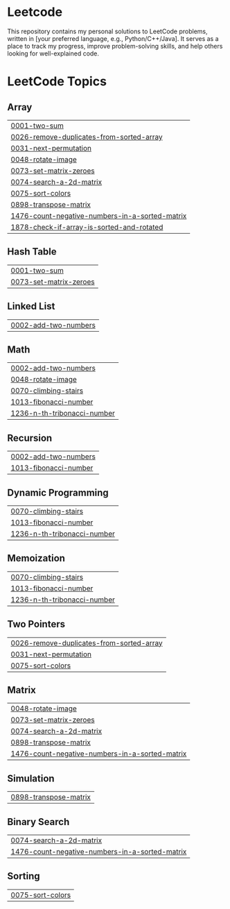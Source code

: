 # Leetcode
This repository contains my personal solutions to LeetCode problems, written in [your preferred language, e.g., Python/C++/Java]. It serves as a place to track my progress, improve problem-solving skills, and help others looking for well-explained code.

<!---LeetCode Topics Start-->
# LeetCode Topics
## Array
|  |
| ------- |
| [0001-two-sum](https://github.com/suman319dega/Leetcode/tree/master/0001-two-sum) |
| [0026-remove-duplicates-from-sorted-array](https://github.com/suman319dega/Leetcode/tree/master/0026-remove-duplicates-from-sorted-array) |
| [0031-next-permutation](https://github.com/suman319dega/Leetcode/tree/master/0031-next-permutation) |
| [0048-rotate-image](https://github.com/suman319dega/Leetcode/tree/master/0048-rotate-image) |
| [0073-set-matrix-zeroes](https://github.com/suman319dega/Leetcode/tree/master/0073-set-matrix-zeroes) |
| [0074-search-a-2d-matrix](https://github.com/suman319dega/Leetcode/tree/master/0074-search-a-2d-matrix) |
| [0075-sort-colors](https://github.com/suman319dega/Leetcode/tree/master/0075-sort-colors) |
| [0898-transpose-matrix](https://github.com/suman319dega/Leetcode/tree/master/0898-transpose-matrix) |
| [1476-count-negative-numbers-in-a-sorted-matrix](https://github.com/suman319dega/Leetcode/tree/master/1476-count-negative-numbers-in-a-sorted-matrix) |
| [1878-check-if-array-is-sorted-and-rotated](https://github.com/suman319dega/Leetcode/tree/master/1878-check-if-array-is-sorted-and-rotated) |
## Hash Table
|  |
| ------- |
| [0001-two-sum](https://github.com/suman319dega/Leetcode/tree/master/0001-two-sum) |
| [0073-set-matrix-zeroes](https://github.com/suman319dega/Leetcode/tree/master/0073-set-matrix-zeroes) |
## Linked List
|  |
| ------- |
| [0002-add-two-numbers](https://github.com/suman319dega/Leetcode/tree/master/0002-add-two-numbers) |
## Math
|  |
| ------- |
| [0002-add-two-numbers](https://github.com/suman319dega/Leetcode/tree/master/0002-add-two-numbers) |
| [0048-rotate-image](https://github.com/suman319dega/Leetcode/tree/master/0048-rotate-image) |
| [0070-climbing-stairs](https://github.com/suman319dega/Leetcode/tree/master/0070-climbing-stairs) |
| [1013-fibonacci-number](https://github.com/suman319dega/Leetcode/tree/master/1013-fibonacci-number) |
| [1236-n-th-tribonacci-number](https://github.com/suman319dega/Leetcode/tree/master/1236-n-th-tribonacci-number) |
## Recursion
|  |
| ------- |
| [0002-add-two-numbers](https://github.com/suman319dega/Leetcode/tree/master/0002-add-two-numbers) |
| [1013-fibonacci-number](https://github.com/suman319dega/Leetcode/tree/master/1013-fibonacci-number) |
## Dynamic Programming
|  |
| ------- |
| [0070-climbing-stairs](https://github.com/suman319dega/Leetcode/tree/master/0070-climbing-stairs) |
| [1013-fibonacci-number](https://github.com/suman319dega/Leetcode/tree/master/1013-fibonacci-number) |
| [1236-n-th-tribonacci-number](https://github.com/suman319dega/Leetcode/tree/master/1236-n-th-tribonacci-number) |
## Memoization
|  |
| ------- |
| [0070-climbing-stairs](https://github.com/suman319dega/Leetcode/tree/master/0070-climbing-stairs) |
| [1013-fibonacci-number](https://github.com/suman319dega/Leetcode/tree/master/1013-fibonacci-number) |
| [1236-n-th-tribonacci-number](https://github.com/suman319dega/Leetcode/tree/master/1236-n-th-tribonacci-number) |
## Two Pointers
|  |
| ------- |
| [0026-remove-duplicates-from-sorted-array](https://github.com/suman319dega/Leetcode/tree/master/0026-remove-duplicates-from-sorted-array) |
| [0031-next-permutation](https://github.com/suman319dega/Leetcode/tree/master/0031-next-permutation) |
| [0075-sort-colors](https://github.com/suman319dega/Leetcode/tree/master/0075-sort-colors) |
## Matrix
|  |
| ------- |
| [0048-rotate-image](https://github.com/suman319dega/Leetcode/tree/master/0048-rotate-image) |
| [0073-set-matrix-zeroes](https://github.com/suman319dega/Leetcode/tree/master/0073-set-matrix-zeroes) |
| [0074-search-a-2d-matrix](https://github.com/suman319dega/Leetcode/tree/master/0074-search-a-2d-matrix) |
| [0898-transpose-matrix](https://github.com/suman319dega/Leetcode/tree/master/0898-transpose-matrix) |
| [1476-count-negative-numbers-in-a-sorted-matrix](https://github.com/suman319dega/Leetcode/tree/master/1476-count-negative-numbers-in-a-sorted-matrix) |
## Simulation
|  |
| ------- |
| [0898-transpose-matrix](https://github.com/suman319dega/Leetcode/tree/master/0898-transpose-matrix) |
## Binary Search
|  |
| ------- |
| [0074-search-a-2d-matrix](https://github.com/suman319dega/Leetcode/tree/master/0074-search-a-2d-matrix) |
| [1476-count-negative-numbers-in-a-sorted-matrix](https://github.com/suman319dega/Leetcode/tree/master/1476-count-negative-numbers-in-a-sorted-matrix) |
## Sorting
|  |
| ------- |
| [0075-sort-colors](https://github.com/suman319dega/Leetcode/tree/master/0075-sort-colors) |
<!---LeetCode Topics End-->